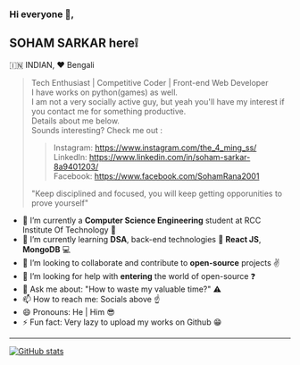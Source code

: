 ### Hi everyone 👋, 
## **SOHAM SARKAR** here:grey_exclamation:
🇮🇳 INDIAN, :hearts: Bengali
   
   > Tech Enthusiast | Competitive Coder | Front-end Web Developer<br>
   > I have works on python(games) as well.<br>
   > I am not a very socially active guy, but yeah you'll have my interest if you contact me for something productive.<br>
   > Details about me below.<br>
   > Sounds interesting? Check me out :
   >> Instagram: https://www.instagram.com/the_4_ming_ss/<br>
   >> LinkedIn: https://www.linkedin.com/in/soham-sarkar-8a9401203/<br>
   >> Facebook: https://www.facebook.com/SohamRana2001
   >> 
   > "Keep disciplined and focused, you will keep getting opporunities to prove yourself"
               

- 🔭 I’m currently a **Computer Science Engineering** student at RCC Institute Of Technology :office:
- 🌱 I’m currently learning **DSA**, back-end technologies :dash: **React JS**, **MongoDB** :computer:
- 👯 I’m looking to collaborate and contribute to **open-source** projects :v:
- 🤔 I’m looking for help with **entering** the world of open-source :question:
- 💬 Ask me about: "How to waste my valuable time?" :warning:
- 📫 How to reach me: Socials above :point_up:
- 😄 Pronouns: He | Him :sunglasses:
- ⚡ Fun fact: Very lazy to upload my works on Github :grin:
---
[![GitHub stats](https://github-readme-stats.vercel.app/api?username=smart-worker)](https://github.com/smart-worker/github-readme-stats)
